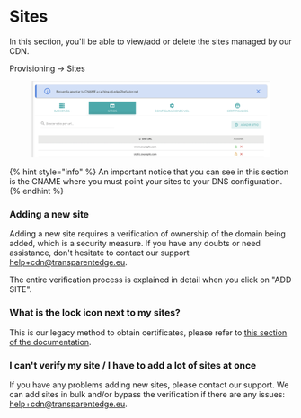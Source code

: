 # Sites

In this section, you'll be able to view/add or delete the sites managed by our CDN.

Provisioning -> Sites

<figure><img src="../../../.gitbook/assets/image (29).png" alt=""><figcaption></figcaption></figure>

{% hint style="info" %}
An important notice that you can see in this section is the CNAME where you must point your sites to your DNS configuration.
{% endhint %}

### Adding a new site

Adding a new site requires a verification of ownership of the domain being added, which is a security measure. If you have any doubts or need assistance, don't hesitate to contact our support [help+cdn@transparentedge.eu](mailto:help+cdn@transparentedge.eu).

The entire verification process is explained in detail when you click on "ADD SITE".

### What is the lock icon next to my sites?

This is our legacy method to obtain certificates, please refer to [this section of the documentation](ssl.md).

### I can't verify my site / I have to add a lot of sites at once

If you have any problems adding new sites, please contact our support. We can add sites in bulk and/or bypass the verification if there are any issues: [help+cdn@transparentedge.eu](mailto:help+cdn@transparentedge.eu).
